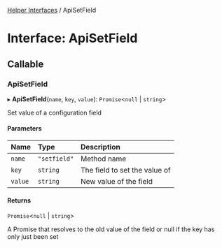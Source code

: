 [Helper Interfaces](../README.md) / ApiSetField

# Interface: ApiSetField

## Callable

### ApiSetField

▸ **ApiSetField**(`name`, `key`, `value`): `Promise`<``null`` \| `string`\>

Set value of a configuration field

#### Parameters

| Name | Type | Description |
| :------ | :------ | :------ |
| `name` | ``"setfield"`` | Method name |
| `key` | `string` | The field to set the value of |
| `value` | `string` | New value of the field |

#### Returns

`Promise`<``null`` \| `string`\>

A Promise that resolves to the old value of the field
or null if the key has only just been set
